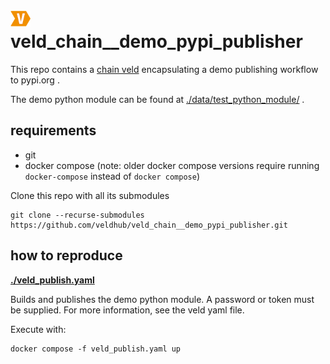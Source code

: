 # ![veld chain](https://raw.githubusercontent.com/veldhub/.github/refs/heads/main/images/symbol_V_letter.png) veld_chain__demo_pypi_publisher

This repo contains a [chain veld](https://zenodo.org/records/13322913) encapsulating a demo publishing
workflow to pypi.org . 

The demo python module can be found at [./data/test_python_module/](./data/test_python_module/) .

## requirements

- git
- docker compose (note: older docker compose versions require running `docker-compose` instead of 
  `docker compose`)

Clone this repo with all its submodules
```
git clone --recurse-submodules https://github.com/veldhub/veld_chain__demo_pypi_publisher.git
```

## how to reproduce

**[./veld_publish.yaml](./veld_publish.yaml)** 

Builds and publishes the demo python module. A password or token must be supplied. For more
information, see the veld yaml file.

Execute with:

```
docker compose -f veld_publish.yaml up
```

